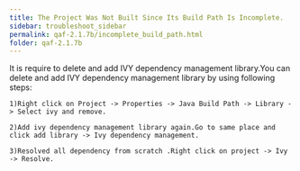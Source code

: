 ```yaml
---
title: The Project Was Not Built Since Its Build Path Is Incomplete.
sidebar: troubleshoot_sidebar
permalink: qaf-2.1.7b/incomplete_build_path.html
folder: qaf-2.1.7b
---
```

It is require to delete and add IVY dependency management library.You can delete and add IVY dependency management library by using following steps: 

	1)Right click on Project -> Properties -> Java Build Path -> Library -> Select ivy and remove.

	2)Add ivy dependency management library again.Go to same place and click add library -> Ivy dependency management.

	3)Resolved all dependency from scratch .Right click on project -> Ivy -> Resolve.

 

 
